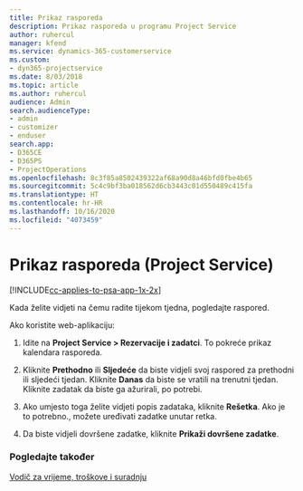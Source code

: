 ```yaml
---
title: Prikaz rasporeda
description: Prikaz rasporeda u programu Project Service
author: ruhercul
manager: kfend
ms.service: dynamics-365-customerservice
ms.custom:
- dyn365-projectservice
ms.date: 8/03/2018
ms.topic: article
ms.author: ruhercul
audience: Admin
search.audienceType:
- admin
- customizer
- enduser
search.app:
- D365CE
- D365PS
- ProjectOperations
ms.openlocfilehash: 8c3f85a8502439322af68a90d8a46bfd0fbe4b65
ms.sourcegitcommit: 5c4c9bf3ba018562d6cb3443c01d550489c415fa
ms.translationtype: HT
ms.contentlocale: hr-HR
ms.lasthandoff: 10/16/2020
ms.locfileid: "4073459"
---
```

# <a name="view-your-schedule-project-service"></a>Prikaz rasporeda (Project Service)

[!INCLUDE[cc-applies-to-psa-app-1x-2x](../includes/cc-applies-to-psa-app-1x-2x.md)]

Kada želite vidjeti na čemu radite tijekom tjedna, pogledajte raspored.  
  
 Ako koristite web-aplikaciju:  
  
1.  Idite na **Project Service > Rezervacije i zadatci**. To pokreće prikaz kalendara rasporeda.  
  
2.  Kliknite **Prethodno** ili **Sljedeće** da biste vidjeli svoj raspored za prethodni ili sljedeći tjedan. Kliknite **Danas** da biste se vratili na trenutni tjedan. Kliknite zadatak da biste ga ažurirali, po potrebi.  
  
3.  Ako umjesto toga želite vidjeti popis zadataka, kliknite **Rešetka**. Ako je to potrebno., možete uređivati zadatke unutar retka.  
  
4.  Da biste vidjeli dovršene zadatke, kliknite **Prikaži dovršene zadatke**.  
  
### <a name="see-also"></a>Pogledajte također  
 [Vodič za vrijeme, troškove i suradnju](../psa/time-expense-collaboration-guide.md)
